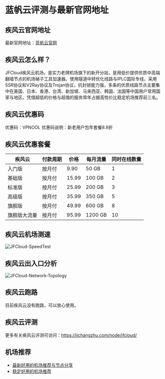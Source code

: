 # 蓝帆云评测与最新官网地址

## 疾风云官网地址
最新官网地址：[蓝帆云官网](https://jd123.affxc.com/jfcloud/)

## 疾风云怎么样？
JFCloud疾风云机场，是实力老牌机场旗下的新开分站，是用低价提供优质中高端翻墙节点的机场梯子工具加速器。使用隧道中转优化线路与IPLC国际专线，采用SSR协议和V2Ray协议及Trojan协议，抗封锁能力强，多条的优质线路节点主要集中在美国、日本、香港、台湾、新加坡、马来西亚、韩国、法国等中国用户常用国家与地区。凭借超低的价格与超值的服务常年占据高性价比稳定机场推荐前三名。

## 疾风云优惠码

优惠码：VPNOOL
优惠码说明：新老用户包年套餐8.8折

## 疾风云优惠套餐

| 疾风云 | 付款周期 | 价格 | 每月流量 | 同时在线数量 |
| --- | --- | --- | --- | --- |
| 入门版 | 按月付 | 9.90 | 50 GB | 1 |
| 基础版 | 按月付 | 15.99 | 100 GB | 2 |
| 标准版 | 按月付 | 25.99 | 200 GB | 3 |
| 高级版 | 按月付 | 35.99 | 350 GB | 5 |
| 旗舰版 | 按月付 | 49.99 | 600 GB | 8 |
| 旗舰版大流量 | 按月付 | 95.99 | 1200 GB | 10 |

## 疾风云机场测速

![JFCloud-SpeedTest](https://github.com/jiedian123com/jfcloud/assets/152299361/97c1a178-0e36-4f9a-8ae6-fea2b9e134c3)

## 疾风云出入口分析

![JFCloud-Network-Topology](https://github.com/jiedian123com/jfcloud/assets/152299361/f362d460-b0eb-43c5-93f4-bd28bb0ff3b0)

## 疾风云跑路
目前疾风云没有跑路，可以放心使用。

## 疾风云评测
更多有关疾风云评测可访问：https://jichangzhu.com/node/jfcloud/

## 机场推荐
 - [最新好用的机场推荐与节点分享](https://github.com/jichangzhu/JichangTuijian)
 - [稳定好用的机场推荐](https://jichangzhu.com/node/?utm_source=github&utm_medium=jichangzhu-details)

